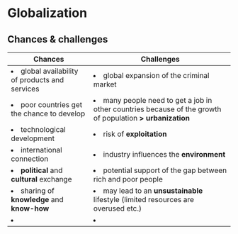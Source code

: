 # Globalization

## Chances & challenges

| Chances | Challenges |
| --- | --- |
| <li>global availability of products and services</li> | <li>global expansion of the criminal market</li> |
| <li>poor countries get the chance to develop</li> | <li>many people need to get a job in other countries because of the growth of population **> urbanization**</li> |
| <li>technological development</li> | <li>risk of **exploitation**</li> |
| <li>international connection</li> | <li>industry influences the **environment**</li> |
| <li>**political** and **cultural** exchange</li> | <li>potential support of the gap between rich and poor people</li> |
| <li>sharing of **knowledge** and **know-how**</li> | <li>may lead to an **unsustainable** lifestyle (limited resources are overused etc.)</li> |
| <li></li> | <li></li> |


<!--stackedit_data:
eyJoaXN0b3J5IjpbLTY1Nzk1MzE3M119
-->